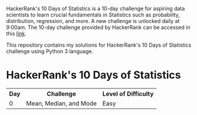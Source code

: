HackerRank's 10 Days of Statistics is a 10-day challenge for aspiring data scientists to learn crucial fundamentals in Statistics such as probability, distribution, regression, and more. A new challenge is unlocked daily at 9:00am. The 10-day challenge provided by HackerRank can be accessed in this <a href="https://www.hackerrank.com/domains/tutorials/10-days-of-statistics">link</a>.

This repository contains my solutions for HackerRank's 10 Days of Statistics challenge using Python 3 language.

<h1>HackerRank's 10 Days of Statistics</h1>
<table>
  <tr>
    <th>Day</th>
    <th>Challenge</th>
    <th>Level of Difficulty</th>
  </tr>
  <tr>
    <td>0</td>
    <td>Mean, Median, and Mode</td>
    <td>Easy</td>
  </tr>
</table>

